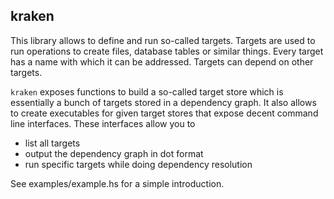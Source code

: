 kraken
------

This library allows to define and run so-called targets. Targets are used to
run operations to create files, database tables or similar things. Every target
has a name with which it can be addressed. Targets can depend on other targets.

`kraken` exposes functions to build a so-called target store which is essentially
a bunch of targets stored in a dependency graph. It also allows to create
executables for given target stores that expose decent command line interfaces.
These interfaces allow you to

  - list all targets
  - output the dependency graph in dot format
  - run specific targets while doing dependency resolution

See examples/example.hs for a simple introduction.
